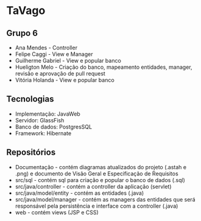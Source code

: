 # TaVago

## Grupo 6
- Ana Mendes - Controller
- Felipe Caggi - View e Manager
- Guilherme Gabriel - View e popular banco
- Hueligton Melo - Criação do banco, mapeamento entidades, manager, revisão e aprovação de pull request
- Vitória Holanda - View e popular banco

## Tecnologias
- Implementação: JavaWeb
- Servidor: GlassFish
- Banco de dados: PostgresSQL
- Framework: Hibernate

## Repositórios
- Documentação - contém diagramas atualizados do projeto (.astah e .png) e documento de Visão Geral e Especificação de Requisitos
- src/sql - contém sql para criação e popular o banco de dados (.sql)
- src/java/controller - contém a controller da aplicação (servlet)
- src/java/model/entity - contém as entidades (.java)
- src/java/model/manager - contém as managers das entidades que será responsável pela persistência e interface com a controller (.java)
- web - contém views (JSP e CSS)
